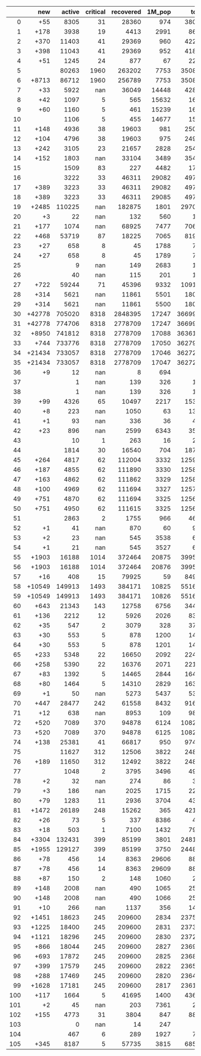 |     |    new |   active |   critical |   recovered |   1M_pop |   total |
|----:|-------:|---------:|-----------:|------------:|---------:|--------:|
|   0 |    +55 |     8305 |         31 |       28360 |      974 |   38054 |
|   1 |   +178 |     3938 |         19 |        4413 |     2991 |    8605 |
|   2 |   +370 |    11403 |         41 |       29369 |      960 |   42228 |
|   3 |   +398 |    11043 |         41 |       29369 |      952 |   41858 |
|   4 |    +51 |     1245 |         24 |         877 |       67 |    2222 |
|   5 |        |    80263 |       1960 |      263202 |     7753 |  350867 |
|   6 |  +8713 |    86712 |       1960 |      256789 |     7753 |  350867 |
|   7 |    +33 |     5922 |        nan |       36049 |    14448 |   42825 |
|   8 |    +42 |     1097 |          5 |         565 |    15632 |    1670 |
|   9 |    +60 |     1160 |          5 |         461 |    15239 |    1628 |
|  10 |        |     1106 |          5 |         455 |    14677 |    1568 |
|  11 |   +148 |     4936 |         38 |       19603 |      981 |   25064 |
|  12 |   +104 |     4796 |         38 |       19603 |      975 |   24916 |
|  13 |   +242 |     3105 |         23 |       21657 |     2828 |   25495 |
|  14 |   +152 |     1803 |        nan |       33104 |     3489 |   35426 |
|  15 |        |     1509 |         83 |         227 |     4482 |    1765 |
|  16 |        |     3222 |         33 |       46311 |    29082 |   49719 |
|  17 |   +389 |     3223 |         33 |       46311 |    29082 |   49719 |
|  18 |   +389 |     3223 |         33 |       46311 |    29085 |   49719 |
|  19 |  +2485 |   110225 |        nan |      182875 |     1801 |  297083 |
|  20 |     +3 |       22 |        nan |         132 |      560 |     161 |
|  21 |   +177 |     1074 |        nan |       68925 |     7477 |   70645 |
|  22 |   +468 |    53719 |         87 |       18225 |     7065 |   81936 |
|  23 |    +27 |      658 |          8 |          45 |     1788 |     713 |
|  24 |    +27 |      658 |          8 |          45 |     1789 |     713 |
|  25 |        |        9 |        nan |         149 |     2683 |     167 |
|  26 |        |       40 |        nan |         115 |      201 |     155 |
|  27 |   +722 |    59244 |         71 |       45396 |     9332 |  109149 |
|  28 |   +314 |     5621 |        nan |       11861 |     5501 |   18029 |
|  29 |   +314 |     5621 |        nan |       11861 |     5500 |   18029 |
|  30 | +42778 |   705020 |       8318 |     2848395 |    17247 | 3669995 |
|  31 | +42778 |   774706 |       8318 |     2778709 |    17247 | 3669995 |
|  32 |  +8950 |   741812 |       8318 |     2778709 |    17088 | 3636167 |
|  33 |   +744 |   733776 |       8318 |     2778709 |    17050 | 3627961 |
|  34 | +21434 |   733057 |       8318 |     2778709 |    17046 | 3627217 |
|  35 | +21434 |   733057 |       8318 |     2778709 |    17047 | 3627217 |
|  36 |     +9 |       12 |        nan |           8 |      694 |      21 |
|  37 |        |        1 |        nan |         139 |      326 |     143 |
|  38 |        |        1 |        nan |         139 |      326 |     143 |
|  39 |    +99 |     4326 |         65 |       10497 |     2217 |   15386 |
|  40 |     +8 |      223 |        nan |        1050 |       63 |    1328 |
|  41 |     +1 |       93 |        nan |         336 |       36 |     430 |
|  42 |    +23 |      896 |        nan |        2599 |     6343 |    3532 |
|  43 |        |       10 |          1 |         263 |       16 |     273 |
|  44 |        |     1814 |         30 |       16540 |      704 |   18762 |
|  45 |   +264 |     4817 |         62 |      112004 |     3332 |  125911 |
|  46 |   +187 |     4855 |         62 |      111890 |     3330 |  125834 |
|  47 |   +163 |     4862 |         62 |      111862 |     3329 |  125810 |
|  48 |   +100 |     4969 |         62 |      111694 |     3327 |  125747 |
|  49 |   +751 |     4870 |         62 |      111694 |     3325 |  125647 |
|  50 |   +751 |     4950 |         62 |      111615 |     3325 |  125647 |
|  51 |        |     2863 |          2 |        1755 |      966 |    4679 |
|  52 |     +1 |       41 |        nan |         870 |       60 |     987 |
|  53 |     +2 |       23 |        nan |         545 |     3538 |     616 |
|  54 |     +1 |       21 |        nan |         545 |     3527 |     614 |
|  55 |  +1903 |    16188 |       1014 |      372464 |    20875 |  399568 |
|  56 |  +1903 |    16188 |       1014 |      372464 |    20876 |  399568 |
|  57 |    +16 |      408 |         15 |       79925 |       59 |   84967 |
|  58 | +10549 |   149913 |       1493 |      384171 |    10825 |  551696 |
|  59 | +10549 |   149913 |       1493 |      384171 |    10826 |  551696 |
|  60 |   +643 |    21343 |        143 |       12758 |     6756 |   34463 |
|  61 |   +136 |     2212 |         12 |        5926 |     2026 |    8311 |
|  62 |    +35 |      547 |          2 |        3079 |      328 |    3717 |
|  63 |    +30 |      553 |          5 |         878 |     1200 |    1451 |
|  64 |    +30 |      553 |          5 |         878 |     1201 |    1451 |
|  65 |   +233 |     5348 |         22 |       16650 |     2092 |   22414 |
|  66 |   +258 |     5390 |         22 |       16376 |     2071 |   22181 |
|  67 |    +83 |     1392 |          5 |       14465 |     2844 |   16480 |
|  68 |    +80 |     1464 |          5 |       14310 |     2829 |   16397 |
|  69 |     +1 |       50 |        nan |        5273 |     5437 |    5383 |
|  70 |   +447 |    28477 |        242 |       61558 |     8432 |   91608 |
|  71 |    +12 |      638 |        nan |        8953 |      109 |    9842 |
|  72 |   +520 |     7089 |        370 |       94878 |     6124 |  108289 |
|  73 |   +520 |     7089 |        370 |       94878 |     6125 |  108289 |
|  74 |   +138 |    25381 |         41 |       66817 |      950 |   97478 |
|  75 |        |    11627 |        312 |       12506 |     3822 |   24811 |
|  76 |   +189 |    11650 |        312 |       12492 |     3822 |   24811 |
|  77 |        |     1048 |          2 |        3795 |     3496 |    4926 |
|  78 |     +2 |       32 |        nan |         274 |       86 |     306 |
|  79 |     +3 |      186 |        nan |        2025 |     1715 |    2275 |
|  80 |    +79 |     1283 |         11 |        2936 |     3704 |    4304 |
|  81 |  +1472 |    26189 |        248 |       15262 |      365 |   42143 |
|  82 |    +26 |       73 |          5 |         337 |     8386 |     410 |
|  83 |    +18 |      503 |          1 |        7100 |     1432 |    7938 |
|  84 |  +3304 |   132431 |        399 |       85199 |     3801 |  248158 |
|  85 |  +1955 |   129127 |        399 |       85199 |     3750 |  244854 |
|  86 |    +78 |      456 |         14 |        8363 |    29606 |    8875 |
|  87 |    +78 |      456 |         14 |        8363 |    29609 |    8875 |
|  88 |    +87 |      150 |          2 |         148 |     1060 |     298 |
|  89 |   +148 |     2008 |        nan |         490 |     1065 |    2585 |
|  90 |   +148 |     2008 |        nan |         490 |     1066 |    2585 |
|  91 |    +10 |      266 |        nan |        1137 |      356 |    1421 |
|  92 |  +1451 |    18623 |        245 |      209600 |     2834 |  237568 |
|  93 |  +1225 |    18400 |        245 |      209600 |     2831 |  237342 |
|  94 |  +1121 |    18296 |        245 |      209600 |     2830 |  237238 |
|  95 |   +866 |    18044 |        245 |      209600 |     2827 |  236983 |
|  96 |   +693 |    17872 |        245 |      209600 |     2825 |  236810 |
|  97 |   +399 |    17579 |        245 |      209600 |     2822 |  236516 |
|  98 |   +288 |    17469 |        245 |      209600 |     2820 |  236405 |
|  99 |  +1628 |    17181 |        245 |      209600 |     2817 |  236117 |
| 100 |   +117 |     1664 |          5 |       41695 |     1400 |   43622 |
| 101 |     +2 |       45 |        nan |         203 |     7361 |     248 |
| 102 |   +155 |     4773 |         31 |        3804 |      847 |    8819 |
| 103 |        |        0 |        nan |          14 |      247 |      14 |
| 104 |        |      467 |          6 |         289 |     1927 |     771 |
| 105 |   +345 |     8187 |          5 |       57735 |     3815 |   68533 |